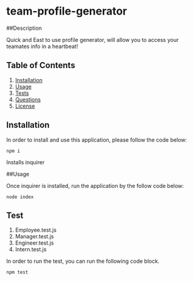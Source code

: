 # team-profile-generator

##Description 

Quick and East to use profile generator, will allow you to access your teamates info in a heartbeat!  

## Table of Contents

1. [Installation](#installation)
2. [Usage](#usage)
3. [Tests](#tests)
4. [Questions](#questions)
5. [License](#license)

## Installation

In order to install and use this application, please follow the code below:

```
npm i
```
Installs inquirer

##Usage 

Once inquirer is installed, run the application by the follow code below: 

```
node index
```

## Test 

1. Employee.test.js
2. Manager.test.js
3. Engineer.test.js
4. Intern.test.js

In order to run the test, you can run the following code block.

```
npm test
```



